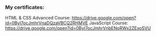 <h3>My certificates:</h3>

HTML & CSS Advanced Course: https://drive.google.com/open?id=0ByI7ocJmhrVnaDQzaVBCQ2RHMVE
JavaScript Course: https://drive.google.com/open?id=0ByI7ocJmhrVnbENoRWx2ZExoSVU
